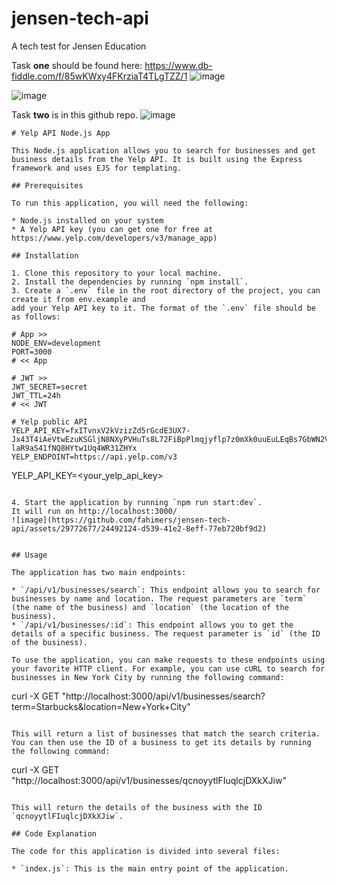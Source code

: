 # jensen-tech-api
A tech test for Jensen Education

Task **one** should be found here: 
https://www.db-fiddle.com/f/85wKWxy4FKrziaT4TLgTZZ/1
![image](https://github.com/fahimers/jensen-tech-api/assets/29772677/63d4a081-f803-46f5-b5c2-7e9943933333)

![image](https://github.com/fahimers/jensen-tech-api/assets/29772677/76014569-3652-49d5-ac5e-93c3fbd8c0ef)



Task **two** is in this github repo.
![image](https://github.com/fahimers/jensen-tech-api/assets/29772677/b181989f-ea43-4bd8-83af-193fadf2dd14)

```
# Yelp API Node.js App

This Node.js application allows you to search for businesses and get business details from the Yelp API. It is built using the Express framework and uses EJS for templating.

## Prerequisites

To run this application, you will need the following:

* Node.js installed on your system
* A Yelp API key (you can get one for free at https://www.yelp.com/developers/v3/manage_app)

## Installation

1. Clone this repository to your local machine.
2. Install the dependencies by running `npm install`.
3. Create a `.env` file in the root directory of the project, you can create it from env.example and
add your Yelp API key to it. The format of the `.env` file should be as follows:

# App >>
NODE_ENV=development
PORT=3000
# << App

# JWT >>
JWT_SECRET=secret
JWT_TTL=24h
# << JWT

# Yelp public API
YELP_API_KEY=fxITvnxV2kVzizZd5rGcdE3UX7-Jx43T4iAeVtwEzuKSGljN8NXyPVHuTs8L72FiBpPlmqjyflp7z0mXk0uuEuLEqBs7GbWN2VF-laR9aS41fNQ8HYtw1Uq4WR31ZHYx
YELP_ENDPOINT=https://api.yelp.com/v3

```
YELP_API_KEY=<your_yelp_api_key>

```

4. Start the application by running `npm run start:dev`.
It will run on http://localhost:3000/
![image](https://github.com/fahimers/jensen-tech-api/assets/29772677/24492124-d539-41e2-8eff-77eb720bf9d2)


## Usage

The application has two main endpoints:

* `/api/v1/businesses/search`: This endpoint allows you to search for businesses by name and location. The request parameters are `term` (the name of the business) and `location` (the location of the business).
* `/api/v1/businesses/:id`: This endpoint allows you to get the details of a specific business. The request parameter is `id` (the ID of the business).

To use the application, you can make requests to these endpoints using your favorite HTTP client. For example, you can use cURL to search for businesses in New York City by running the following command:

```
curl -X GET "http://localhost:3000/api/v1/businesses/search?term=Starbucks&location=New+York+City"
```

This will return a list of businesses that match the search criteria. You can then use the ID of a business to get its details by running the following command:

```
curl -X GET "http://localhost:3000/api/v1/businesses/qcnoyytlFIuqlcjDXkXJiw"
```

This will return the details of the business with the ID `qcnoyytlFIuqlcjDXkXJiw`.

## Code Explanation

The code for this application is divided into several files:

* `index.js`: This is the main entry point of the application.
